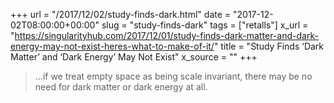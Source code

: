 +++
url = "/2017/12/02/study-finds-dark.html"
date = "2017-12-02T08:00:00+00:00"
slug = "study-finds-dark"
tags = ["retalls"]
x_url = "https://singularityhub.com/2017/12/01/study-finds-dark-matter-and-dark-energy-may-not-exist-heres-what-to-make-of-it/"
title = "Study Finds ‘Dark Matter’ and ‘Dark Energy’ May Not Exist"
x_source = ""
+++


> …if we treat empty space as being scale invariant, there may be no need for dark matter or dark energy at all.
